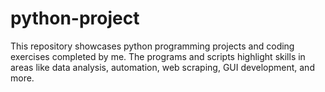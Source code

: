 # python-project

This repository showcases python programming projects and coding exercises completed by me. The programs and scripts highlight skills in areas like data analysis, automation, web scraping, GUI development, and more.
